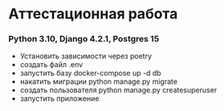 # Аттестационная работа
### Python 3.10, Django 4.2.1, Postgres 15

* Установить зависимости через poetry
* создать файл .env
* запустить базу docker-compose up -d db 
* накатить миграции python manage.py migrate
* создать пользователя python manage.py createsuperuser
* запустить приложение